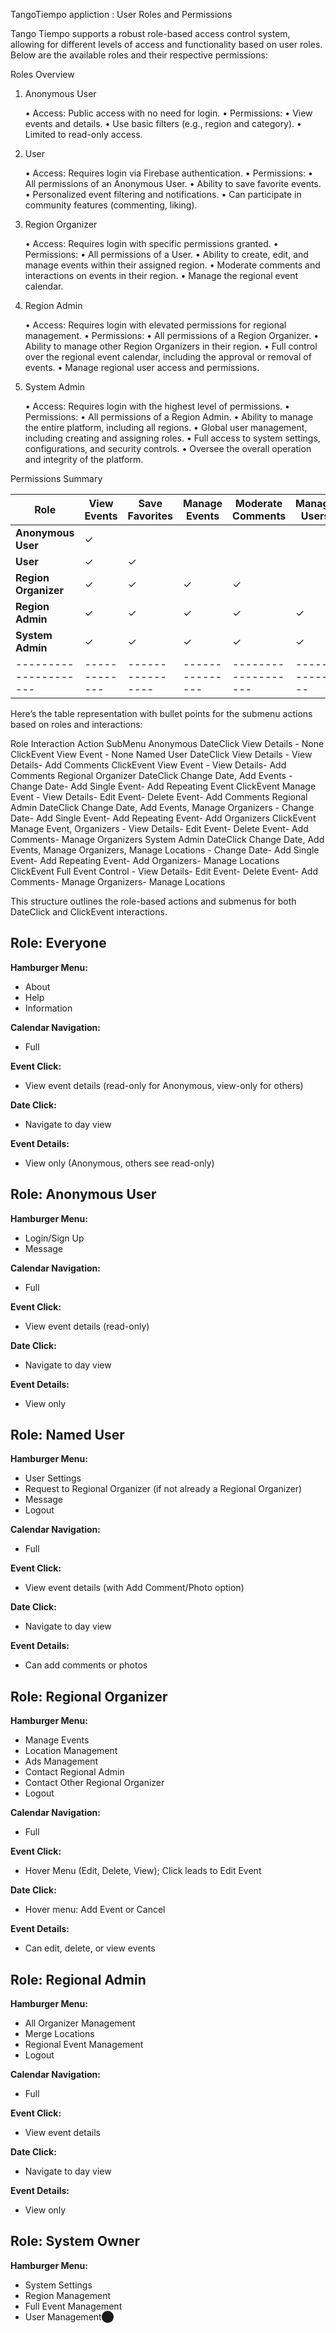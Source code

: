 TangoTiempo appliction : User Roles and Permissions

Tango Tiempo supports a robust role-based access control system, allowing for different levels of access and functionality based on user roles. Below are the available roles and their respective permissions:

Roles Overview

1. Anonymous User

   • Access: Public access with no need for login.
   • Permissions:
   • View events and details.
   • Use basic filters (e.g., region and category).
   • Limited to read-only access.

2. User

   • Access: Requires login via Firebase authentication.
   • Permissions:
   • All permissions of an Anonymous User.
   • Ability to save favorite events.
   • Personalized event filtering and notifications.
   • Can participate in community features (commenting, liking).

3. Region Organizer

   • Access: Requires login with specific permissions granted.
   • Permissions:
   • All permissions of a User.
   • Ability to create, edit, and manage events within their assigned region.
   • Moderate comments and interactions on events in their region.
   • Manage the regional event calendar.

4. Region Admin

   • Access: Requires login with elevated permissions for regional management.
   • Permissions:
   • All permissions of a Region Organizer.
   • Ability to manage other Region Organizers in their region.
   • Full control over the regional event calendar, including the approval or removal of events.
   • Manage regional user access and permissions.

5. System Admin

   • Access: Requires login with the highest level of permissions.
   • Permissions:
   • All permissions of a Region Admin.
   • Ability to manage the entire platform, including all regions.
   • Global user management, including creating and assigning roles.
   • Full access to system settings, configurations, and security controls.
   • Oversee the overall operation and integrity of the platform.

Permissions Summary

| Role                  | View Events   | Save Favorites   | Manage Events   | Moderate Comments   | Manage Users   | Manage Regions   | System Settings   |
| --------------------- | ------------- | ---------------- | --------------- | ------------------- | -------------- | ---------------- | ----------------- |
| **Anonymous User**    | ✓             |                  |                 |                     |                |                  |                   |
| **User**              | ✓             | ✓                |                 |                     |                |                  |                   |
| **Region Organizer**  | ✓             | ✓                | ✓               | ✓                   |                |                  |                   |
| **Region Admin**      | ✓             | ✓                | ✓               | ✓                   | ✓              | ✓                |                   |
| **System Admin**      | ✓             | ✓                | ✓               | ✓                   | ✓              | ✓                | ✓                 |
| --------------------- | ------------- | ---------------- | --------------- | ------------------- | -------------- | ---------------- | ----------------- |


Here’s the table representation with bullet points for the submenu actions based on roles and interactions:

Role	Interaction	Action	SubMenu
Anonymous	DateClick	View Details	- None
	ClickEvent	View Event	- None
Named User	DateClick	View Details	- View Details- Add Comments
	ClickEvent	View Event	- View Details- Add Comments
Regional Organizer	DateClick	Change Date, Add Events	- Change Date- Add Single Event- Add Repeating Event
	ClickEvent	Manage Event	- View Details- Edit Event- Delete Event- Add Comments
Regional Admin	DateClick	Change Date, Add Events, Manage Organizers	- Change Date- Add Single Event- Add Repeating Event- Add Organizers
	ClickEvent	Manage Event, Organizers	- View Details- Edit Event- Delete Event- Add Comments- Manage Organizers
System Admin	DateClick	Change Date, Add Events, Manage Organizers, Manage Locations	- Change Date- Add Single Event- Add Repeating Event- Add Organizers- Manage Locations
	ClickEvent	Full Event Control	- View Details- Edit Event- Delete Event- Add Comments- Manage Organizers- Manage Locations

This structure outlines the role-based actions and submenus for both DateClick and ClickEvent interactions.

## Role: Everyone

**Hamburger Menu:**

- About
- Help
- Information

**Calendar Navigation:**

- Full

**Event Click:**

- View event details (read-only for Anonymous, view-only for others)

**Date Click:**

- Navigate to day view

**Event Details:**

- View only (Anonymous, others see read-only)

## Role: Anonymous User

**Hamburger Menu:**

- Login/Sign Up
- Message

**Calendar Navigation:**

- Full

**Event Click:**

- View event details (read-only)

**Date Click:**

- Navigate to day view

**Event Details:**

- View only

## Role: Named User

**Hamburger Menu:**

- User Settings
- Request to Regional Organizer (if not already a Regional Organizer)
- Message
- Logout

**Calendar Navigation:**

- Full

**Event Click:**

- View event details (with Add Comment/Photo option)

**Date Click:**

- Navigate to day view

**Event Details:**

- Can add comments or photos

## Role: Regional Organizer

**Hamburger Menu:**

- Manage Events
- Location Management
- Ads Management
- Contact Regional Admin
- Contact Other Regional Organizer
- Logout

**Calendar Navigation:**

- Full

**Event Click:**

- Hover Menu (Edit, Delete, View); Click leads to Edit Event

**Date Click:**

- Hover menu: Add Event or Cancel

**Event Details:**

- Can edit, delete, or view events

## Role: Regional Admin

**Hamburger Menu:**

- All Organizer Management
- Merge Locations
- Regional Event Management
- Logout

**Calendar Navigation:**

- Full

**Event Click:**

- View event details

**Date Click:**

- Navigate to day view

**Event Details:**

- View only

## Role: System Owner

**Hamburger Menu:**

- System Settings
- Region Management
- Full Event Management
- User Management​⬤
